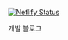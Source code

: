 [![Netlify Status](https://api.netlify.com/api/v1/badges/ba4d33d2-4df3-4560-8632-f59cbd8ed0d0/deploy-status)](https://app.netlify.com/sites/soolog/deploys)

개발 블로그
